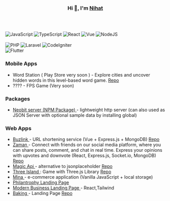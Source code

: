 <h3 align="center">Hi 👋, I'm  <a  target="_blank" href="https://nih1t.medium.com">  Nihat </a></h3>


<br>
<br>



![JavaScript](https://img.shields.io/badge/javascript-%23323330.svg?style=for-the-badge&logo=javascript&logoColor=%23F7DF1E)
![TypeScript](https://img.shields.io/badge/typescript-%23007ACC.svg?style=for-the-badge&logo=typescript&logoColor=white) 
![React](https://img.shields.io/badge/react-%2320232a.svg?style=for-the-badge&logo=react&logoColor=%2361DAFB) 
![Vue](https://img.shields.io/badge/vue-%2320232a.svg?style=for-the-badge&logo=vue&logoColor=%2361DAFB) 
![NodeJS](https://img.shields.io/badge/node.js-6DA55F?style=for-the-badge&logo=node.js&logoColor=white) 	
<br>
![PHP](https://img.shields.io/badge/php-%23777BB4.svg?style=for-the-badge&logo=php&logoColor=white)
![Laravel](https://img.shields.io/badge/Laravel-FF2D20?style=for-the-badge&logo=laravel&logoColor=white)
![CodeIgniter](https://img.shields.io/badge/CodeIgniter-EE4623?style=for-the-badge&logo=codeigniter&logoColor=white)
<br>
![Flutter](https://img.shields.io/badge/Flutter-02569B?style=for-the-badge&logo=flutter&logoColor=white)

<h3> Mobile Apps </h3>
<ul>
   <li>
      Word Station ( Play Store very soon ) - Explore cities and uncover hidden words in this level-based word game. 
      <a href="https://github.com/nihat-js/wordstation-flutter">  Repo </a> 
   </li>
   <li>
      ???? - FPS Game (Very soon)
   </li>
</ul>

<h3> Packages</h3>
<ul>
   <li> 
        <a href="https://www.npmjs.com/package/neobit"> Neobit server (NPM Package)  </a>  
        - lightweight  http server (can also  used as  JSON Server with optional sample data by installing global) 
   </li>
</ul>

<h3>  Web Apps </h3>
<ul>
   <li>
      <a href="#"> Buzlink </a> - URL shortening service (Vue + Express.js + MongoDB)   <a href="https://github.com/nihat-js/buzlink"> Repo </a>
   </li>
   <li>
      <a href="#"> Zaman </a> -  Connect with friends on our social media platform, where you can share posts, comment, and chat in real time. 
      Express your opinions with upvotes and downvote (React, Express.js, Socket.io, MongoDB)  
       <a href="https://github.com/nihat-js/buzlink"> Repo </a>
   </li>
   <li> 
       <a href="https://nihatapi.vercel.app/"> Magic Api <a/> - alternative to jsonplaceholder    <a href="https://github.com/nihat-js/magicapi"> Repo </a> 
      </li>
    <li> 
      <a href="https://three-island.vercel.app/">  Three Island </a> : Game with Three.js Library
      <a href='https://github.com/nihat-js/three-island'> Repo </a>    
   </li>

  <li>  <a href='https://nihat-js.github.io/mina/'> Mina  </a> 
        - e-commerce application  (Vanilla JavaScript + local storage)      </li>
  <li>  <a href='https://nihat-js.github.io/philantrophy/'>  Philantrophy Landing Page </a>  </li>
  <li> 
     <a href='https://modern-business-template.vercel.app/'>  Modern Business Landing Page  </a>
      - React,Tailwind
   </li>
    <li>
       <a href='https://nihat-js.github.io/baking-landing-page/'> Baking  </a> 
        - Landing Page <a href='https://github.com/baking-landing-page/'> Repo  </a> 
   </li>
   <!-- <li>
      Countries List => React, React 
      <a href='https://rest-countries-lime.vercel.app/'> Demo </a>  
      <a href='https://github.com/nihat-js/rest-countries' > Repo </a>  
    </li>    
  
   -->
   
</ul>  

 <li> Portfolio 1  <a href='https://nihat-js.github.io/portfolio-advanced/'> Demo </a> </li>  
<li> Portfolio 2  <a href='https://nihat-js.github.io/sublime-portfolio/'> Demo </a> </li> 

   
# 📊 GitHub Stats:

![](https://github-readme-streak-stats.herokuapp.com/?user=nihat-js&theme=light&hide_border=false)<br/>
![](https://github-readme-stats.vercel.app/api/top-langs/?username=nihat-js&theme=light&hide_border=false&include_all_commits=false&count_private=false&layout=compact)

